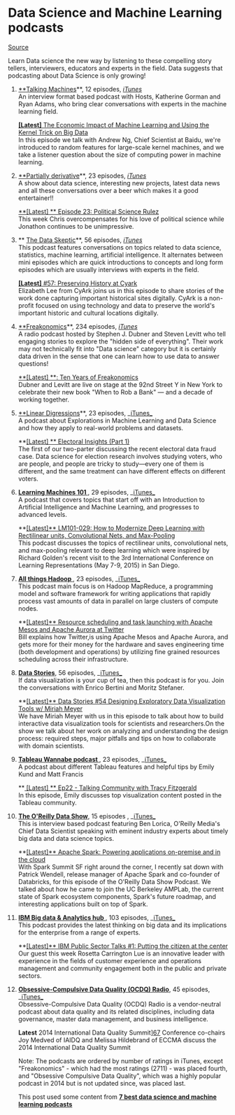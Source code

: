 Data Science and Machine Learning podcasts
====


[Source](http://www.kdnuggets.com/2015/06/best-big-data-data-science-data-mining-machine-learning-podcasts.html "Permalink to   Best Big Data, Data Science, Data Mining, and Machine Learning podcasts")

Learn Data science the new way by listening to these compelling story tellers, interviewers, educators and experts in the field. Data suggests that podcasting about Data Science is only growing!     

1. [**Talking Machines][41]**, 12 episodes, [_iTunes_][42]   
An interview format based podcast with Hosts, Katherine Gorman and Ryan Adams, who bring clear conversations with experts in the machine learning field.   
  
	[**[Latest]** The Economic Impact of Machine Learning and Using the Kernel 	Trick on Big Data][42]   
	In this episode we talk with Andrew Ng, Chief Scientist at Baidu, we're 	introduced to random features for large-scale kernel machines, and we take a 	listener question about the size of computing power in machine learning.

2. [**Partially derivative][43]**, 23 episodes, [_iTunes_][44]   
	A show about data science, interesting new projects, latest data news and 	all these conversations over a beer which makes it a good entertainer!!   
  
	[**[Latest] ** Episode 23: Political Science Rulez ][45]   
	This week Chris overcompensates for his love of political science while 	Jonathon continues to be unimpressive.

3. ** [The Data Skeptic][46]**, 56 episodes, [_iTunes_][47]   
	This podcast features conversations on topics related to data science, statistics, machine learning, artificial intelligence. It alternates between mini episodes which are quick introductions to concepts and long form episodes which are usually interviews with experts in the field.   
	  
	[**[Latest]** #57: Preserving History at Cyark ][48]   
	Elizabeth Lee from CyArk joins us in this episode to share stories of the work done capturing important historical sites digitally. CyArk is a non-profit focused on using technology and data to preserve the world's important historic and cultural locations digitally.

4. [**Freakonomics][49]**, 234 episodes, [_iTunes_][50]   
	A radio podcast hosted by Stephen J. Dubner and Steven Levitt who tell 	engaging stories to explore the "hidden side of everything". Their work may 	not technically fit into "Data science" category but it is certainly data 	driven in the sense that one can learn how to use data to answer questions!   
	  
	[**[Latest] **: Ten Years of Freakonomics][51]   
	Dubner and Levitt are live on stage at the 92nd Street Y in New York to 	celebrate their new book "When to Rob a Bank" — and a decade of working 	together.

5. [**Linear Digressions][52]**, 23 episodes, _[iTunes_][53]   
	A podcast about Explorations in Machine Learning and Data Science and how they apply to real-world problems and datasets.   
	  
	**[[Latest] ** Electoral Insights (Part 1)][54]   
	The first of our two-parter discussing the recent electoral data fraud case. Data science for election research involves studying voters, who are people, and people are tricky to study—every one of them is different, and the same treatment can have different effects on different voters.

6. **[ Learning Machines 101 ][55]**, 29 episodes, _[iTunes_][56]   
	A podcast that covers topics that start off with an Introduction to Artificial Intelligence and Machine Learning, and progresses to advanced levels.   
  
	**[[Latest]** LM101-029: How to Modernize Deep Learning with Rectilinear units, Convolutional Nets, and Max-Pooling][57]   
This podcast discusses the topics of rectilinear units, convolutional nets, and max-pooling relevant to deep learning which were inspired by Richard Golden's recent visit to the 3rd International Conference on Learning Representations (May 7-9, 2015) in San Diego.

7. **[All things Hadoop ][58]**, 23 episodes, _[iTunes_][59]   
	This podcast main focus is on Hadoop MapReduce, a programming model and software framework for writing applications that rapidly process vast amounts of data in parallel on large clusters of compute nodes.   
	  
	**[[Latest]** Resource scheduling and task launching with Apache Mesos and Apache Aurora at Twitter][58]   
	Bill explains how Twitter,is using Apache Mesos and Apache Aurora, and gets more for their money for the hardware and saves engineering time (both development and operations) by utilizing fine grained resources scheduling across their infrastructure.

8. **[ Data Stories][57]**, 56 episodes, _[iTunes_][60]   
	If data visualization is your cup of tea, then this podcast is for you. Join the conversations with Enrico Bertini and Moritz Stefaner.   
	  
	**[[Latest]** Data Stories #54 Designing Exploratory Data Visualization Tools w/ Miriah Meyer][57]   
	We have Miriah Meyer with us in this episode to talk about how to build interactive data visualization tools for scientists and researchers.On the show we talk about her work on analyzing and understanding the design process: required steps, major pitfalls and tips on how to collaborate with domain scientists.

9. **[Tableau Wannabe podcast ][61]**, 23 episodes, _[iTunes_][61]   
	A podcast about different Tableau features and helpful tips by Emily Kund and Matt Francis   
	  
	**[ [Latest] ** Ep22 - Talking Community with Tracy Fitzgerald][61]   
	In this episode, Emily discusses top visualization content posted in the Tableau community.

10. **[The O'Reilly Data Show][62]**, 15 episodes , _[iTunes_][63]   
	This is interview based podcast featuring Ben Lorica, O'Reilly Media's Chief Data Scientist speaking with eminent industry experts about timely big data and data science topics.   
  
	**[[Latest]** Apache Spark: Powering applications on-premise and in the cloud][64]   
	With Spark Summit SF right around the corner, I recently sat down with Patrick Wendell, release manager of Apache Spark and co-founder of Databricks, for this episode of the O'Reilly Data Show Podcast. We talked about how he came to join the UC Berkeley AMPLab, the current state of Spark ecosystem components, Spark's future roadmap, and interesting applications built on top of Spark.

11. **[IBM Big data & Analytics hub ][65]**, 103 episodes, _[iTunes_][66]   
	This podcast provides the latest thinking on big data and its implications for the enterprise from a range of experts.   
	  
	**[[Latest]** IBM Public Sector Talks #1: Putting the citizen at the center][65]   
	Our guest this week Rosetta Carrington Lue is an innovative leader with experience in the fields of customer experience and operations management and community engagement both in the public and private sectors.

12. **[Obsessive-Compulsive Data Quality (OCDQ) Radio][67]**, 45 episodes, _[iTunes_][68]   
	Obsessive-Compulsive Data Quality (OCDQ) Radio is a vendor-neutral podcast 	about data quality and its related disciplines, including data governance, 	master data management, and business intelligence.   
	  
	**Latest** 2014 International Data Quality Summit][67] Conference co-chairs 	Joy Medved of IAIDQ and Melissa Hildebrand of ECCMA discuss the 2014 	International Data Quality Summit
	  
  
	Note: The podcasts are ordered by number of ratings in iTunes, except "Freakonomics" - which had the most ratings (2711) - was placed fourth, and "Obsessive Compulsive Data Quality", which was a highly popular podcast in 2014 but is not updated since, was placed last.   
	  
	This post used some content from [ **7 best data science and machine learning podcasts**][69]   
  


[3]: http://www.kdnuggets.com/images/twit_22.png
[4]: http://twitter.com/kdnuggets
[5]: http://www.kdnuggets.com/images/fb_22.png
[6]: http://www.kdnuggets.com/images/in_22.png
[7]: http://www.kdnuggets.com/gps.html
[12]: http://www.kdnuggets.com/companies/index.html
[13]: http://www.kdnuggets.com/courses/index.html
[14]: http://www.kdnuggets.com/datasets/index.html
[15]: /data_mining_course/index.html
[16]: http://www.kdnuggets.com/education/index.html
[17]: /meetings/index.html
[18]: /polls/index.html
[19]: /webcasts/index.html
[20]: /2015/index.html
[21]: http://www.kdnuggets.com/2015/06/index.html
[22]: http://www.kdnuggets.com/2015/06/news-features.html
[23]: /2015/n19.html
[24]: http://www.kdnuggets.com/2015/06/top-news-week-jun-14.html
[25]: http://www.kdnuggets.com/jobs/15/06-20-goodstartgenetics-data-scientist.html
[26]: http://www.kdnuggets.com/2015/06/visualize-facebook-network.html
[27]: http://www.kdnuggets.com/jobs/15/06-20-uber-machine-learning-specialist.html
[28]: http://www.kdnuggets.com/2015/06/kdd-2015-sydney-august-early-bird.html
[29]: http://twitter.com/share
[30]: http://www.kdnuggets.com/images/prv.gif
[31]: http://www.kdnuggets.com/2015/06/ontotext-rdf-graph-databases-cloud-june-webinar.html
[32]: http://www.kdnuggets.com/images/nxt.gif
[33]: http://www.kdnuggets.com/2015/06/interview-ranjan-sinha-ebay-hadoop-predictive-modeling.html
[34]: http://www.kdnuggets.com/tag/artificial-intelligence
[35]: http://www.kdnuggets.com/tag/big-data
[36]: http://www.kdnuggets.com/tag/data-science
[37]: http://www.kdnuggets.com/tag/machine-learning
[38]: http://www.kdnuggets.com/tag/podcast
[39]: http://www.kdnuggets.com/images/comment.gif
[40]: http://www.kdnuggets.com/wp-content/uploads/podcast-data-science.jpg
[41]: http://www.thetalkingmachines.com/
[42]: https://itunes.apple.com/us/podcast/episodes-talking-machines/id955198749?mt=2
[43]: http://www.partiallyderivative.com/
[44]: https://itunes.apple.com/us/podcast/partially-derivative/id942048597?mt=2
[45]: http://www.partiallyderivative.com/news/2015/5/22/episode-23-political-science-rulez
[46]: http://dataskeptic.com/episodes.php
[47]: https://itunes.apple.com/us/podcast/the-data-skeptic-podcast/id890348705
[48]: http://dataskeptic.com/listen.php?title=Preserving+History+at+Cyark
[49]: http://freakonomics.com/radio/freakonomics-radio-podcast-archive/
[50]: https://itunes.apple.com/us/podcast/freakonomics-radio/id354668519?mt=2
[51]: http://freakonomics.com/2015/05/14/ten-years-of-freakonomics-a-new-freakonomics-radio-podcast/
[52]: https://www.udacity.com/podcasts/linear-digressions
[53]: https://itunes.apple.com/us/podcast/linear-digressions/id941219323
[54]: https://soundcloud.com/udacity/electoral-insights-part-1?in=udacity/sets/linear-digressions
[55]: http://www.learningmachines101.com/lm101-029-how-to-modernize-deep-learning-with-rectilinear-units-convolutional-nets-and-max-pooling/
[56]: https://itunes.apple.com/us/podcast/learning-machines-101/id892779679?mt=2&ign-mpt=uo%3D4
[57]: http://datastori.es/
[58]: http://allthingshadoop.com/2014/10/26/resource-scheduling-and-task-launching-with-apache-mesos-and-apache-aurora-at-twitter/
[59]: https://itunes.apple.com/us/podcast/all-things-hadoop/id370827749?mt=2
[60]: https://itunes.apple.com/de/podcast/data-stories/id502854960?l=en
[61]: https://itunes.apple.com/us/podcast/tableau-wanna-be-podcast/id908948125?mt=2
[62]: http://radar.oreilly.com/tag/oreilly-data-show-podcast
[63]: https://itunes.apple.com/us/podcast/oreilly-data-show/id944929220
[64]: http://radar.oreilly.com/2015/06/apache-spark-powering-applications-on-premise-and-in-the-cloud.html
[65]: http://www.ibmbigdatahub.com/podcast/ibm-public-sector-talks-1-putting-citizen-center
[66]: https://itunes.apple.com/us/podcast/ibm-big-data-analytics-hub/id605818735?mt=2
[67]: http://www.ocdqblog.com/podcast/
[68]: https://itunes.apple.com/us/podcast/obsessive-compulsive-data/id441186082?mt=2
[69]: http://www.kdnuggets.com/2015/06/best-big-data-data-science-data-mining-machine-learning-podcasts.html
[70]: http://www.kdnuggets.com/2015/05/talking-machine-deep-learning-speech-recognition.html
[71]: http://www.kdnuggets.com/2015/03/talking-machine-deep-learning-gurus-p2.html
[72]: http://www.kdnuggets.com/2015/02/active-data-mining-data-science-blogs.html
[73]: http://www.kdnuggets.com/2015/06/top-20-python-machine-learning-open-source-projects.html
[74]: http://www.kdnuggets.com/2015/05/r-vs-python-data-science.html
[75]: http://www.kdnuggets.com/2015/05/poll-r-rapidminer-python-big-data-spark.html
[76]: http://www.kdnuggets.com/2015/05/top-10-data-mining-algorithms-explained.html
[77]: http://www.kdnuggets.com/2015/05/poll-analytics-data-mining-data-science-software-used.html
[78]: http://www.kdnuggets.com/2013/10/7-steps-learning-data-mining-data-science.html
[79]: http://www.kdnuggets.com/2014/06/top-10-data-analysis-tools-business.html
[80]: http://www.kdnuggets.com/2014/11/9-must-have-skills-data-scientist.html
[81]: http://www.kdnuggets.com/2015/05/7-methods-data-dimensionality-reduction.html
[82]: http://www.kdnuggets.com/2015/05/21-essential-data-visualization-tools.html
[83]: http://www.kdnuggets.com/2015/06/data-mining-data-science-tools-associations.html
[84]: http://www.kdnuggets.com/2015/05/greycampus-150-most-influential-people-big-data-hadoop.html
[85]: http://www.kdnuggets.com/2015/05/interview-matei-zaharia-creator-apache-spark.html
[86]: http://www.kdnuggets.com/2015/05/data-science-machine-learning-scientist-definition-jargon.html
[87]: http://www.kdnuggets.com/2015/05/r-vs-python-meetup-report.html
[88]: /about/index.html